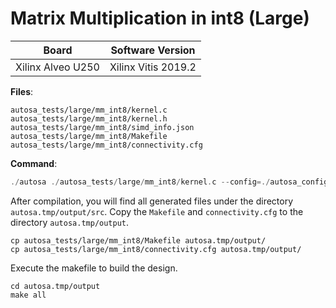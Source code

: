 # Matrix Multiplication in int8 (Large)

Board        | Software Version
-------------|-----------------
Xilinx Alveo U250 | Xilinx Vitis 2019.2

__Files__:
```
autosa_tests/large/mm_int8/kernel.c
autosa_tests/large/mm_int8/kernel.h
autosa_tests/large/mm_int8/simd_info.json
autosa_tests/large/mm_int8/Makefile
autosa_tests/large/mm_int8/connectivity.cfg
```

__Command__:
```c
./autosa ./autosa_tests/large/mm_int8/kernel.c --config=./autosa_config/autosa_config.json --target=autosa_hls_c --output-dir=./autosa.tmp/output --sa-sizes="{kernel[]->space_time[3];kernel[]->array_part[264,256,64];kernel[]->latency[11,32];kernel[]->simd[64]}" --simd-info=./autosa_tests/large/mm_int8/simd_info.json --host-serialize --data-pack-sizes="{kernel[]->A[32,32,64];kernel[]->B[32,32,64];kernel[]->C[32,32,64]}"
```

After compilation, you will find all generated files under the directory `autosa.tmp/output/src`. Copy the `Makefile` and `connectivity.cfg` to the directory `autosa.tmp/output`.

```
cp autosa_tests/large/mm_int8/Makefile autosa.tmp/output/
cp autosa_tests/large/mm_int8/connectivity.cfg autosa.tmp/output/
```

Execute the makefile to build the design.

```
cd autosa.tmp/output
make all
```